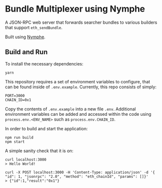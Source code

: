 # Bundle Multiplexer using Nymphe

A JSON-RPC web server that forwards searcher bundles to various builders that support `eth_sendBundle`.

Built using [Nymphe](https://github.com/0xTaker/nymphe).
## Build and Run

To install the necessary dependencies:
```
yarn
```

This repository requires a set of environment variables to configure, that can be found inside of `.env.example`. Currently, this repo consists of simply:
```
PORT=3000
CHAIN_ID=0x1
```
Copy the contents of `.env.example` into a new file `.env`. Additional environment variables can be added and accessed within the code using `process.env.<ENV_NAME>` such as `process.env.CHAIN_ID`.

In order to build and start the application:
```
npm run build
npm start

```

A simple sanity check that it is on:
```
curl localhost:3000
> Hello World!

curl -X POST localhost:3000 -H 'Content-Type: application/json' -d '{ "id": 1, "jsonrpc": "2.0", "method": "eth_chainId", "params": []}'
> {"id":1,"result":"0x1"}
```